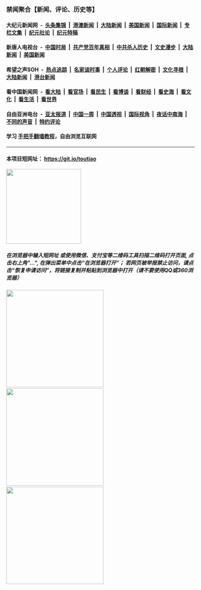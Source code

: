 ### 禁闻聚合【新闻、评论、历史等】

#### 大纪元新闻网 &nbsp;-&nbsp; [头条集锦](indexes/E头条集锦.md?t=02040822) &nbsp;|&nbsp; [港澳新闻](indexes/E港澳新闻.md?t=02040822)  &nbsp;|&nbsp; [大陆新闻](indexes/E大陆新闻.md?t=02040822) &nbsp;|&nbsp; [美国新闻](indexes/E美国新闻.md?t=02040822) &nbsp;|&nbsp; [国际新闻](indexes/E国际新闻.md?t=02040822) &nbsp;|&nbsp; [专栏文集](indexes/E专栏文集.md?t=02040822) &nbsp;|&nbsp; [纪元社论](indexes/E纪元社论.md?t=02040822) &nbsp;|&nbsp; [纪元特稿](indexes/E纪元特稿.md?t=02040822) 

#### 新唐人电视台 &nbsp;-&nbsp; [中国时局](indexes/N中国时局.md?t=02040822) &nbsp;|&nbsp; [共产党百年真相](indexes/N共产党百年真相.md?t=02040822) &nbsp;|&nbsp; [中共杀人历史](indexes/N中共杀人历史.md?t=02040822) &nbsp;|&nbsp; [文史漫步](indexes/N文史漫步.md?t=02040822) &nbsp;|&nbsp; [大陆新闻](indexes/N大陆新闻.md?t=02040822) &nbsp;|&nbsp; [美国新闻](indexes/N美国新闻.md?t=02040822)

#### 希望之声SOH &nbsp;-&nbsp; [热点追踪](indexes/H热点追踪.md?t=02040822) &nbsp;|&nbsp; [名家谈时事](indexes/H名家谈时事.md?t=02040822) &nbsp;|&nbsp; [个人评论](indexes/H个人评论.md?t=02040822)  &nbsp;|&nbsp; [红朝解密](indexes/H红朝解密.md?t=02040822) &nbsp;|&nbsp; [文化寻根](indexes/H文化寻根.md?t=02040822) &nbsp;|&nbsp; [大陆新闻](indexes/H大陆新闻.md?t=02040822) &nbsp;|&nbsp; [港台新闻](indexes/H港台新闻.md?t=02040822)

#### 看中国新闻网 &nbsp;-&nbsp; [看大陆](indexes/S看大陆.md?t=02040822) &nbsp;|&nbsp; [看官场](indexes/S看官场.md?t=02040822) &nbsp;|&nbsp; [看民生](indexes/S看民生.md?t=02040822)  &nbsp;|&nbsp; [看博谈](indexes/S看博谈.md?t=02040822) &nbsp;|&nbsp; [看财经](indexes/S看财经.md?t=02040822) &nbsp;|&nbsp; [看史海](indexes/S看史海.md?t=02040822) &nbsp;|&nbsp; [看文化](indexes/S看文化.md?t=02040822) &nbsp;|&nbsp; [看生活](indexes/S看生活.md?t=02040822) &nbsp;|&nbsp; [看世界](indexes/S看世界.md?t=02040822)

#### 自由亚洲电台 &nbsp;-&nbsp; [亚太报道](indexes/R亚太报道.md?t=02040822) &nbsp;|&nbsp; [中国一周](indexes/R中国一周.md?t=02040822) &nbsp;|&nbsp; [中国透视](indexes/R中国透视.md?t=02040822)  &nbsp;|&nbsp; [国际视角](indexes/R国际视角.md?t=02040822) &nbsp;|&nbsp; [夜话中南海](indexes/R夜话中南海.md?t=02040822) &nbsp;|&nbsp; [不同的声音](indexes/R不同的声音.md?t=02040822) &nbsp;|&nbsp; [特约评论](indexes/R特约评论.md?t=02040822)

#### 学习 [手把手翻墙教程](https://github.com/gfw-breaker/guides/wiki)，自由浏览互联网

----

#### 本项目短网址： https://git.io/toutiao
<img src="https://raw.githubusercontent.com/gfw-breaker/banned-news/master/scripts/img/qr.png" width="200px"/>  

##### 在浏览器中输入短网址 或使用微信、支付宝等二维码工具扫描二维码打开页面, 点击右上角"...", 在弹出菜单中点击“在浏览器打开”； 若网页被举报禁止访问，请点击“恢复申请访问”，将链接复制并粘贴到浏览器中打开（请不要使用QQ或360浏览器）

<img src="https://raw.githubusercontent.com/gfw-breaker/banned-news/master/scripts/img/1.png" width="260px"/> &nbsp; <img src="https://raw.githubusercontent.com/gfw-breaker/banned-news/master/scripts/img/2.png" width="260px"/> &nbsp; <img src="https://raw.githubusercontent.com/gfw-breaker/banned-news/master/scripts/img/3.png" width="260px"/>
